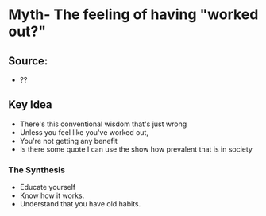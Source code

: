# Myth- The feeling of having "worked out?"

## Source:
- ??

## Key Idea
- There's this conventional wisdom that's just wrong
- Unless you feel like you've worked out,
- You're not getting any benefit
- Is there some quote I can use the show how prevalent that is in society

### The Synthesis
- Educate yourself
- Know how it works.
- Understand that you have old habits.
